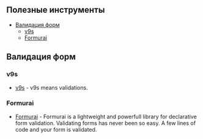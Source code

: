 ## Полезные инструменты

- [Валидация форм](#валидация-форм)
  - [v9s](#ov9s)
  - [Formurai](#Formurai)

## Валидация форм

### v9s
- [v9s](https://github.com/vueent/v9s) - v9s means validations.
### Formurai
- [Formurai](https://github.com/Barto-dev/formurai) - Formurai is a lightweight and powerfull library for declarative form validation.
Validating forms has never been so easy. A few lines of code and your form is validated.
